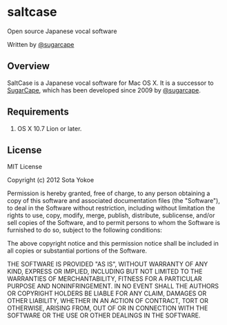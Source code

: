 saltcase
========

Open source Japanese vocal software

Written by [@sugarcape](http://twitter.com/sugarcape)

## Overview

SaltCase is a Japanese vocal software for Mac OS X. 
It is a successor to [SugarCape](http://sugarcape.net/), which has been developed since 2009 by [@sugarcape](http://twitter.com/sugarcape).

## Requirements

1. OS X 10.7 Lion or later.

## License

MIT License

Copyright (c) 2012 Sota Yokoe

Permission is hereby granted, free of charge, to any person obtaining a copy of this software and associated documentation files (the "Software"), to deal in the Software without restriction, including without limitation the rights to use, copy, modify, merge, publish, distribute, sublicense, and/or sell copies of the Software, and to permit persons to whom the Software is furnished to do so, subject to the following conditions:

The above copyright notice and this permission notice shall be included in all copies or substantial portions of the Software.

THE SOFTWARE IS PROVIDED "AS IS", WITHOUT WARRANTY OF ANY KIND, EXPRESS OR IMPLIED, INCLUDING BUT NOT LIMITED TO THE WARRANTIES OF MERCHANTABILITY, FITNESS FOR A PARTICULAR PURPOSE AND NONINFRINGEMENT. IN NO EVENT SHALL THE AUTHORS OR COPYRIGHT HOLDERS BE LIABLE FOR ANY CLAIM, DAMAGES OR OTHER LIABILITY, WHETHER IN AN ACTION OF CONTRACT, TORT OR OTHERWISE, ARISING FROM, OUT OF OR IN CONNECTION WITH THE SOFTWARE OR THE USE OR OTHER DEALINGS IN THE SOFTWARE.